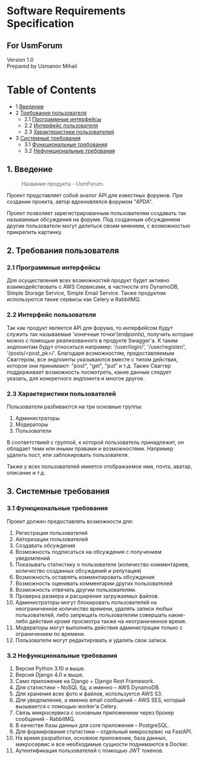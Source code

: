 # Software Requirements Specification
## For UsmForum

Version 1.0  
Prepared by Usmanov Mihail    

Table of Contents
=================
* 1 [Введение](#1-introduction)
* 2 [Требования пользователя](#2-требования-пользователя)
  * 2.1 [Программные интерфейсы](#21-программные-интерфейсы)
  * 2.2 [Интерфейс пользователя](#22-интерфейс-пользователя)
  * 2.3 [Характеристики пользователей](#23-характеристики-пользователей)
* 3 [Системные требования](#3-системные-требования)
  * 3.1 [Функциональные требования](#31-функциональные-требования)
  * 3.2 [Нефункциональные требования](#32-нефункциональные-требования)

## 1. Введение
> Название продукта - UsmForum.

Проект представляет собой аналог API для известных форумов. При создании проекта, автор вдохновлялся форумом "4PDA".

Проект позволяет зарегистрированным пользователям создавать так называемые обсуждения на форуме. Под созданным обсуждением другие пользователи могут делиться своим мнением, с возможностью прикрепить картинку.

## 2. Требования пользователя

### 2.1 Программные интерфейсы
Для осуществления всех возможностей продукт будет активно взаимодействовать с AWS Сервисами, в частности это DynamoDB, Simple Storage Service, Simple Email Service. Также продуктом используются такие сервисы как Celery и RabbitMQ.

### 2.2 Интерфейс пользователя
Так как продукт является API для форума, то интерфейсом будут служить так называемые 'конечные точки'(endpoints), получить которые можно с помощью реализованного в продукте Swagger'a. К таким эндпоинтам будут относиться например: '/user/login/', '/user/register/', '/posts/<post_pk>/'. Благодаря возможностям, предоставляемым Сваггером, все эндпоинты указываются вместе с типом действия, которое они принимают: "post", "get", "put" и т.д. Также Сваггер поддерживает возможность посмотреть, какие данные следует указать, для конкретного эндпоинта и многое другое. 

### 2.3 Характеристики пользователей
Пользователи разбиваются на три основные группы:
1. Администраторы
2. Модераторы
3. Пользователи

В соответствией с группой, к которой пользователь принадлежит, он обладает теми или иными правами и возможностями. Например удалить пост, или заблокировать пользователя.

Также у всех пользователей имеется отображаемое имя, почта, аватар, описание и т.д.

## 3. Системные требования

### 3.1 Функциональные требования
Проект должен предоставлять возможности для:
1. Регистрации пользователей
2. Авторизации пользователей
3. Создавать обсуждения
4. Возможность подписаться на обсуждения с получением уведомлений
5. Показывать статистику о пользователе (количество комментариев, количество созданных обсуждений и репутация)
6. Возможность оставлять комментировать обсуждения
7. Возможность оценивать комментарии других пользователей
8. Возможность отвечать другим пользователям.
9. Проверка размера и расширения загружаемых файлов.
10. Администраторы могут блокировать пользователей на неограниченное количество времени, удалять записи любых пользователей, либо запрещать пользователям совершать какие-либо действия кроме просмотра также на неограниченное время.
11. Модераторы могут выполнять действия администрации только с ограничением по времени.
12. Пользователи могут редактировать и удалять свои записи.

### 3.2 Нефункциональные требования
1. Версия Python 3.10 и выше.
2. Версия Django 4.0 и выше.
3. Само приложение на Django + Django Rest Framework.
4. Для статистики – NoSQL бд, а именно – AWS DynamoDB.
5. Для хранения всех фото и файлов, используется AWS S3.
6. Для уведомление, а именно email сообщений – AWS SES, который вызывается с помощью worker’a Celery.
7. Связь микросервиса с основным приложением через брокер сообщений - RabbitMQ.
8. В качестве базы данных для core приложения – PostgreSQL.
9. Для формирования статистики – отдельный микросервис на FastAPI.
10. На время разработки, основное приложение, база данных, микросервис и все необходимые сущности поднимаются в Docker.
11. Аутентификация пользователей с помощью JWT токенов.